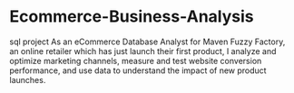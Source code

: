# Ecommerce-Business-Analysis
sql project
As an eCommerce Database Analyst for Maven Fuzzy Factory, an online retailer which has just launch their first product, I analyze and optimize marketing channels, 
measure and test website conversion performance, and use data to understand the impact of new product launches.
